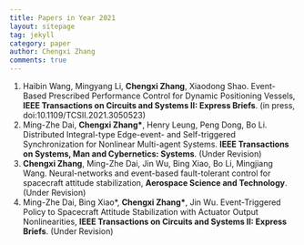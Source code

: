 ```yaml
---
title: Papers in Year 2021
layout: sitepage
tag: jekyll
category: paper
author: Chengxi Zhang
comments: true
---
```

<ol>
	<li>Haibin Wang, Mingyang Li, <b>Chengxi Zhang</b>, Xiaodong Shao. Event-Based Prescribed Performance Control for Dynamic Positioning Vessels, <b>IEEE Transactions on Circuits and Systems II: Express Briefs</b>. (in press, doi:10.1109/TCSII.2021.3050523)</li>
	<li>Ming-Zhe Dai, <b>Chengxi Zhang*</b>, Henry Leung, Peng Dong, Bo Li. Distributed Integral-type Edge-event- and Self-triggered Synchronization for Nonlinear Multi-agent Systems. <b>IEEE Transactions on Systems, Man and Cybernetics: Systems</b>. (Under Revision)</li>
	<li><b>Chengxi Zhang</b>, Ming-Zhe Dai, Jin Wu, Bing Xiao, Bo Li, Mingjiang Wang. Neural-networks and event-based fault-tolerant control for spacecraft attitude stabilization, <b>Aerospace Science and Technology</b>. (Under Revision)</li>
	<li>Ming-Zhe Dai, Bing Xiao*, <b>Chengxi Zhang*</b>, Jin Wu. Event-Triggered Policy to Spacecraft Attitude Stabilization with Actuator Output Nonlinearities, <b>IEEE Transactions on Circuits and Systems II: Express Briefs</b>. (Under Revision)</li>

</ol>





<!--
</font>这个用来调整行间距
(师傅的雪人)

<img src="{{site.url}}/images/posts/2016-01-22-snowman.jpg " alt="" width="400" height="400" title="" align="" />

![mysnowman]({{site.url}}/images/posts/2016-01-22-snowman.JPG)

<img src="{{site.url}}/images/posts/SJTUDawn.jpg " alt="" width="480" height="360" title="" align="" />

-->
